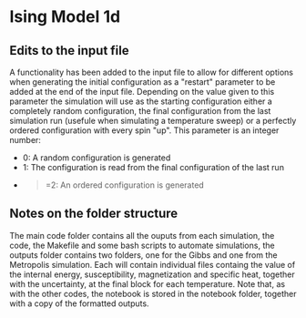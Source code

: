 # Ising Model 1d
## Edits to the input file
A functionality has been added to the input file to allow for different options when generating the initial configuration as a "restart" parameter to be added at the end of the input file. Depending on the value given to this parameter the simulation will use as the starting configuration either a completely random configuration, the final configuration from the last simulation run (usefule when simulating a temperature sweep) or a perfectly ordered configuration with every spin "up".
This parameter is an integer number:
- 0: A random configuration is generated
- 1: The configuration is read from the final configuration of the last run
- >=2: An ordered configuration is generated

## Notes on the folder structure
The main code folder contains all the ouputs from each simulation, the code, the Makefile and some bash scripts to automate simulations, the outputs folder contains two folders, one for the Gibbs and one from the Metropolis simulation. Each will contain individual files containg the value of the internal energy, susceptibility, magnetization and specific heat, together with the uncertainty, at the final block for each temperature.
Note that, as with the other codes, the notebook is stored in the notebook folder, together with a copy of the formatted outputs.
